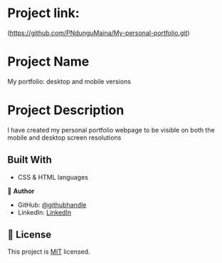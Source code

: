 # Project link:

(https://github.com/PNdunguMaina/My-personal-portfolio.git)

# Project Name

My portfolio: desktop and mobile versions

# Project Description

I have created my personal portfolio webpage to be visible on both the mobile and desktop screen resolutions

## Built With

- CSS & HTML languages

👤 **Author**

- GitHub: [@githubhandle](https://github.com/PNdunguMaina)
- LinkedIn: [LinkedIn](https://www.linkedin.com/in/patrick-ndung-u-251a1518b/)

## 📝 License

This project is [MIT](./MIT.md) licensed.
